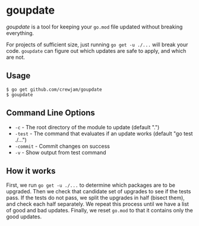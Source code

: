 
# goupdate

*goupdate* is a tool for keeping your `go.mod` file updated without breaking
everything.

For projects of sufficient size, just running `go get -u ./...` will break your code. `goupdate` can figure out which updates are safe to apply, and which are not.

## Usage

```
$ go get github.com/crewjam/goupdate
$ goupdate
```

## Command Line Options

* `-c` - The root directory of the module to update (default ".")
* `-test` - The command that evaluates if an update works (default "go test ./...")
* `-commit` - Commit changes on success
* `-v` - Show output from test command

## How it works

First, we run `go get -u ./...` to determine which packages are to be upgraded. Then we check that candidate set of upgrades to see if the tests pass. If the tests do not pass, we split the upgrades in half (bisect them), and check
  each half separately. We repeat this process until we have a list of good and bad updates. Finally, we reset `go.mod` to that it contains only the good updates.
